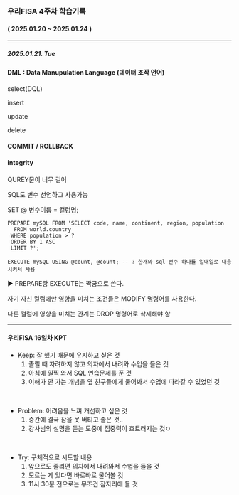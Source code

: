 ### 우리FISA 4주차 학습기록
#### ( 2025.01.20 ~ 2025.01.24 )
***
##### 2025.01.21. Tue
#### DML : Data Manupulation Language (데이터 조작 언어)
select(DQL)

insert

update

delete

#### COMMIT / ROLLBACK



#### integrity
QUREY문이 너무 길어

SQL도 변수 선언하고 사용가능

SET @ 변수이름 = 컬럼명;

``` MySQL
PREPARE mySQL FROM 'SELECT code, name, continent, region, population
  FROM world.country
 WHERE population > ?
 ORDER BY 1 ASC
 LIMIT ?';

EXECUTE mySQL USING @count, @count; -- ? 한개와 sql 변수 하나를 일대일로 대응시켜서 사용
```
▶ PREPARE랑 EXECUTE는 짝궁으로 쓴다.

자기 자신 컬럼에만 영향을 미치는 조건들은 MODIFY 명령어를 사용한다.

다른 컬럼에 영향을 미치는 관계는 DROP 명령어로 삭제해야 함

***
#### 우리FISA 16일차 KPT

- Keep: 잘 했기 때문에 유지하고 싶은 것
    1. 졸릴 때 자려하지 않고 의자에서 내려와 수업을 들은 것
    2. 아침에 일찍 와서 SQL 연습문제를 푼 것
    3. 이해가 안 가는 개념을 옆 친구들에게 물어봐서 수업에 따라갈 수 있었던 것

<br>

- Problem: 어려움을 느껴 개선하고 싶은 것
    1. 중간에 결국 잠을 못 버티고 졸은 것..
    2. 강사님의 설명을 듣는 도중에 집중력이 흐트러지는 것ㅇ

<br>

- Try: 구체적으로 시도할 내용
    1. 앞으로도 졸리면 의자에서 내려와서 수업을 들을 것
    2. 모르는 게 있다면 바로바로 물어볼 것
    3. 11시 30분 전으로는 무조건 잠자리에 들 것